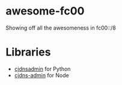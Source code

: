 # awesome-fc00
Showing off all the awesomeness in fc00::/8

# Libraries

* [cjdnsadmin](https://pypi.python.org/pypi/cjdnsadmin) for Python
* [cjdns-admin](https://www.npmjs.com/package/cjdns-admin) for Node
